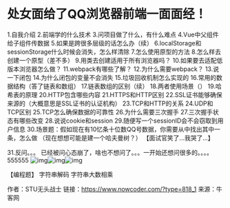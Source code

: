 # 处女面给了QQ浏览器前端一面面经！

1.自我介绍
2.前端学的什么技术
3.问项目做了什么，有什么难点
4.Vue中父组件给子组件传数据
5.如果是跨很多层级的话怎么办（续）
6.localStorage和sessionStorage什么时候会消失，怎么样清除
7.怎么使用原型的方法
8.怎么样去创建一个原型（差不多）
9.用类去创建适用于所有浏览器吗？
10.如果要去适配低版本浏览器怎么做？
11.webpack有哪些了解？
12.为什么需要webpack？
13.说一下闭包
14.为什么闭包的变量不会消失
15.垃圾回收机制怎么实现的
16.常用的数据结构（答了链表和数组）
17.链表数组的区别（续）
18.两者使用场景（）
19.哈希表的原理
20.HTTP包含哪些内容
21.HTTPS和HTTP区别
22.SSL证书能够确保来源的（大概意思是SSL证书的认证机构）
23.TCP和HTTP的关系
24.UDP和TCP区别
25.TCP怎么确保数据的可靠性
26.为什么需要三次握手
27.三次握手状态有哪些改变
28.说说cookie和session
29.随便写一个sessionID会不会窃取到用户信息
30.场景题：假如现在有10忆条十位数QQ号数据，你需要从中找出其中一条，怎么做
（现在想想可能是建一个哈夫曼树？）
【面试官笑了...我哭了...】

31.反问。。。 已经被问心态崩了，啥也不想问了。。。一开始还想问很多的。。。。555555
![img](D:/%E6%96%87%E4%BB%B6/typora%E5%9B%BE%E7%89%87/8B36D115CE5468E380708713273FEF43.png)![img](https://uploadfiles.nowcoder.com/images/20220815/318889480_1660553763930/8B36D115CE5468E380708713273FEF43)![img](https://uploadfiles.nowcoder.com/images/20220815/318889480_1660553763930/8B36D115CE5468E380708713273FEF43)

【编程题】
字符串解码
字符串大数相乘



作者：STU无头战士
链接：https://www.nowcoder.com/?type=818_1
来源：牛客网
